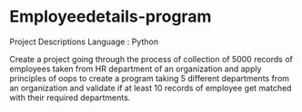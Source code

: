 # Employeedetails-program

Project Descriptions 
Language : Python 

Create a project going through the process of collection of 5000 records of employees taken from HR department of an organization and apply principles of oops to create a program taking 5 different departments from an organization and validate if at least 10 records of employee get matched with their required departments. 
